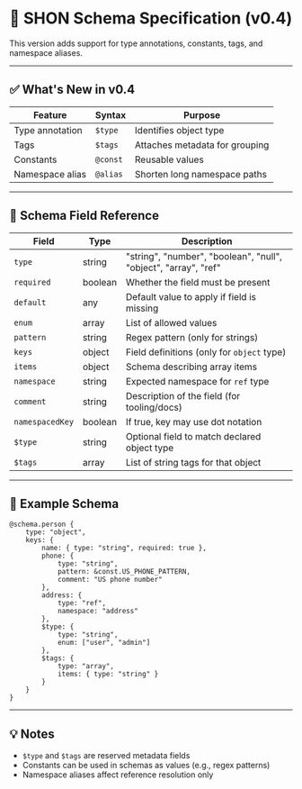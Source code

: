 
# 📐 SHON Schema Specification (v0.4)

This version adds support for type annotations, constants, tags, and namespace aliases.

---

## ✅ What's New in v0.4

| Feature        | Syntax         | Purpose                        |
|----------------|----------------|--------------------------------|
| Type annotation | `$type`        | Identifies object type         |
| Tags            | `$tags`        | Attaches metadata for grouping |
| Constants       | `@const`       | Reusable values                |
| Namespace alias | `@alias`       | Shorten long namespace paths   |

---

## 🧩 Schema Field Reference

| Field          | Type     | Description |
|----------------|----------|-------------|
| `type`         | string   | "string", "number", "boolean", "null", "object", "array", "ref" |
| `required`     | boolean  | Whether the field must be present |
| `default`      | any      | Default value to apply if field is missing |
| `enum`         | array    | List of allowed values |
| `pattern`      | string   | Regex pattern (only for strings) |
| `keys`         | object   | Field definitions (only for `object` type) |
| `items`        | object   | Schema describing array items |
| `namespace`    | string   | Expected namespace for `ref` type |
| `comment`      | string   | Description of the field (for tooling/docs) |
| `namespacedKey`| boolean  | If true, key may use dot notation |
| `$type`        | string   | Optional field to match declared object type |
| `$tags`        | array    | List of string tags for that object |

---

## 📄 Example Schema

```shon
@schema.person {
    type: "object",
    keys: {
        name: { type: "string", required: true },
        phone: {
            type: "string",
            pattern: &const.US_PHONE_PATTERN,
            comment: "US phone number"
        },
        address: {
            type: "ref",
            namespace: "address"
        },
        $type: {
            type: "string",
            enum: ["user", "admin"]
        },
        $tags: {
            type: "array",
            items: { type: "string" }
        }
    }
}
```

---

## 💡 Notes

- `$type` and `$tags` are reserved metadata fields
- Constants can be used in schemas as values (e.g., regex patterns)
- Namespace aliases affect reference resolution only

